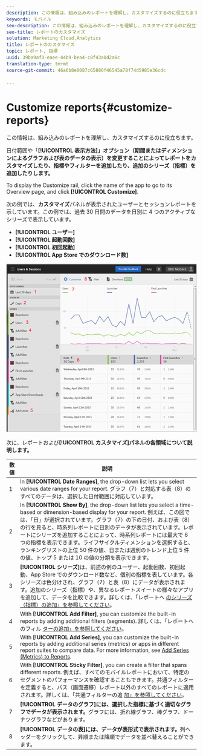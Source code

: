 ```yaml
---
description: この情報は、組み込みのレポートを理解し、カスタマイズするのに役立ちます。
keywords: モバイル
seo-description: この情報は、組み込みのレポートを理解し、カスタマイズするのに役立ちます。
seo-title: レポートのカスタマイズ
solution: Marketing Cloud,Analytics
title: レポートのカスタマイズ
topic: レポート, 指標
uuid: 39ba9af3-eaee-44b9-bea4-c8f43a0d2a6c
translation-type: tm+mt
source-git-commit: 46a0b8e0087c65880f46545a78f74d5985e36cdc

---
```



# Customize reports{#customize-reports}

この情報は、組み込みのレポートを理解し、カスタマイズするのに役立ちます。

日付範囲や「**[!UICONTROL 表示方法]」オプション（期間またはディメンションによるグラフおよび表のデータの表示）を変更することによってレポートをカスタマイズしたり、指標やフィルターを追加したり、追加のシリーズ（指標）を追加したりします。**

To display the Customize rail, click the name of the app to go to its Overview page, and click **[!UICONTROL Customize]**.

次の例では、**カスタマイズ**&#x200B;パネルが表示されたユーザーとセッションレポートを示しています。この例では、過去 30 日間のデータを日別に 4 つのアクティブなシリーズで表示しています。

* **[!UICONTROL ユーザー]**
* **[!UICONTROL 起動回数]**
* **[!UICONTROL 初回起動]**
* **[!UICONTROL App Store でのダウンロード数]**

![](assets/reports.png)

次に、レポートおよび&#x200B;**[!UICONTROL カスタマイズ]パネルの各領域について説明します。**

| 数値 | 説明 |
|--- |--- |
| 1 | In **[!UICONTROL Date Ranges]**, the drop-down list lets you select various date ranges for your report. グラフ（7）と対応する表（8）のすべてのデータは、選択した日付範囲に対応しています。 |
| 2 | In **[!UICONTROL Show By]**, the drop-down list lets you select a time-based or dimension-based display for your report.  例えば、この図では、「日」が選択されています。グラフ（7）の下の日付、および表（8）の行を見ると、時系列レポートに日別のデータが表示されています。レポートにシリーズを追加することによって、時系列レポートには最大で 6 つの指標を表示できます。ライフサイクルディメンションを選択すると、ランキングリストの上位 50 件の値、日または週別のトレンド上位 5 件の値、トップ 5 または 10 の値の分類を表示できます。 |
| 3 | **[!UICONTROL シリーズ]**&#x200B;は、前述の例のユーザー、起動回数、初回起動、App Store でのダウンロード数など、個別の指標を表しています。各シリーズは色分けされ、グラフ（7）と表（8）にデータが表示されます。追加のシリーズ（指標）や、異なるレポートスイートの様々なアプリを追加して、データを比較できます。詳しくは、「レポートへ [のシリーズ（指標）の追加」を参照してください](/help/using/usage/reports-customize/t-reports-series.md)。 |
| 4 | With **[!UICONTROL Add Filter]**, you can customize the built-in reports by adding additional filters (segments).  詳しくは、「レポートへのフィル [ターの追加」を参照してください](/help/using/usage/reports-customize/t-reports-customize.md)。 |
| 5 | With **[!UICONTROL Add Series]**, you can customize the built-in reports by adding additional series (metrics) or apps in different report suites to compare data.  For more information, see [Add Series (Metrics) to Reports](/help/using/usage/reports-customize/t-reports-series.md). |
| 6 | With **[!UICONTROL Sticky Filter]**, you can create a filter that spans different reports. 例えば、すべてのモバイルレポートにおいて、特定のセグメントのパフォーマンスを確認することもできます。共通フィルターを定義すると、パス（画面遷移）レポート以外のすべてのレポートに適用されます。詳しくは、「共通フィルターの追 [加」を参照してください](/help/using/usage/reports-customize/t-sticky-filter.md)。 |
| 7 | **[!UICONTROL データのグラフ]には、選択した指標に基づく適切なグラフでデータが表示されます。**&#x200B;グラフには、折れ線グラフ、棒グラフ、ドーナツグラフなどがあります。 |
| 8 | **[!UICONTROL データの表]には、データが表形式で表示されます。**&#x200B;列ヘッダーをクリックして、昇順または降順でデータを並べ替えることができます。 |

